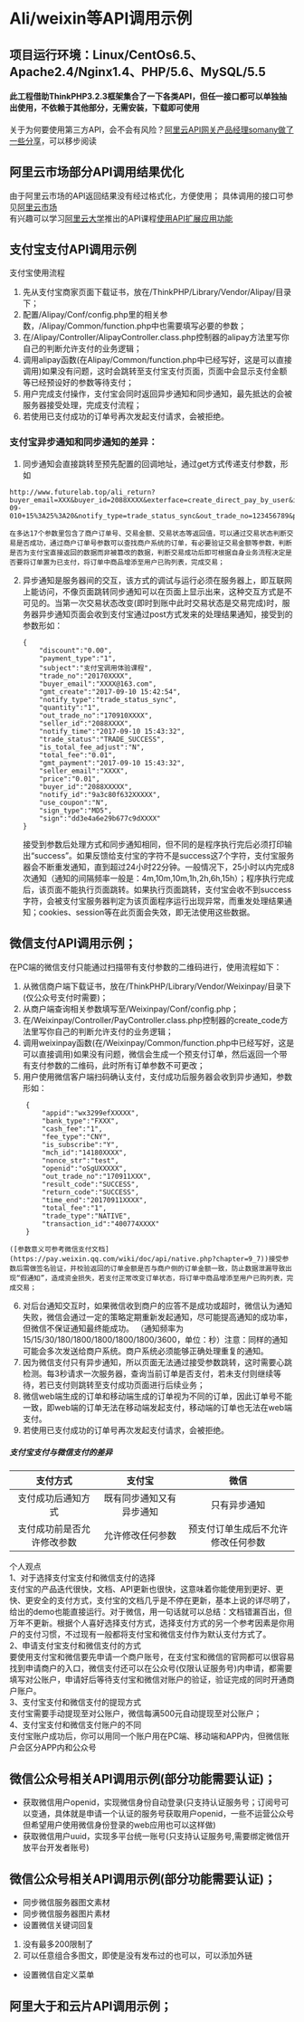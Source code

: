 # Ali/weixin等API调用示例
## 项目运行环境：Linux/CentOs6.5、Apache2.4/Nginx1.4、PHP/5.6、MySQL/5.5
#### 此工程借助ThinkPHP3.2.3框架集合了一下各类API，但任一接口都可以单独抽出使用，不依赖于其他部分，无需安装，下载即可使用
关于为何要使用第三方API，会不会有风险？[阿里云API网关产品经理somany做了一些分享](https://yq.aliyun.com/articles/72533?spm=5176.100239.0.0.g6BX1g)，可以移步阅读
## 阿里云市场部分API调用结果优化  
由于阿里云市场的API返回结果没有经过格式化，方便使用；
具体调用的接口可参见[阿里云市场](https://promotion.aliyun.com/ntms/market/data.html?spm=5176.8142029.414693.37.Agg7CB)  
有兴趣可以学习[阿里云大学](https://edu.aliyun.com/)推出的API课程[使用API扩展应用功能](https://edu.aliyun.com/course/69?spm=0.0.0.0.k7BeWl)
## 支付宝支付API调用示例
支付宝使用流程
 1. 先从支付宝商家页面下载证书，放在/ThinkPHP/Library/Vendor/Alipay/目录下；  
 2. 配置/Alipay/Conf/config.php里的相关参数，/Alipay/Common/function.php中也需要填写必要的参数；  
 3. 在/Alipay/Controller/AlipayController.class.php控制器的alipay方法里写你自己的判断允许支付的业务逻辑；
 4. 调用alipay函数(在Alipay/Common/function.php中已经写好，这是可以直接调用)如果没有问题，这时会跳转至支付宝支付页面，页面中会显示支付金额等已经预设好的参数等待支付；  
 5. 用户完成支付操作，支付宝会同时返回异步通知和同步通知，最先抵达的会被服务器接受处理，完成支付流程；  
 6. 若使用已支付成功的订单号再次发起支付请求，会被拒绝。

### 支付宝异步通知和同步通知的差异：

 1. 同步通知会直接跳转至预先配置的回调地址，通过get方式传递支付参数，形如
```
http://www.futurelab.top/ali_return?buyer_email=XXX&buyer_id=2088XXXX&exterface=create_direct_pay_by_user&is_success=T&notify_id=RqPnCoPT3K9%252Fvwbh3InWfjfy%252BgJNrz7BPac%252FqwHxJcac3tW0SBAZc&notify_time=2017-09-010+15%3A25%3A20&notify_type=trade_status_sync&out_trade_no=123456789&payment_type=1&seller_email=XXXX&seller_id=2088XXXX&subject=%E4%BC%98%E8%B0%B1%E5%88%9B%E6%96%B0%E8%AF%BE%E7%A8%8B%2F352436&total_fee=0.01&trade_no=201709010XXX&trade_status=TRADE_SUCCESS&sign=505865055c40964fXXXXX&sign_type=MD5
```
    在多达17个参数里包含了商户订单号、交易金额、交易状态等返回值，可以通过交易状态判断交易是否成功，通过商户订单号参数可以查找商户系统的订单，有必要验证交易金额等参数，判断是否为支付宝直接返回的数据而非被篡改的数据，判断交易成功后即可根据自身业务流程决定是否要将订单置为已支付，将订单中商品增添至用户已购列表，完成交易；  

 2. 异步通知是服务器间的交互，该方式的调试与运行必须在服务器上，即互联网上能访问，不像页面跳转同步通知可以在页面上显示出来，这种交互方式是不可见的。当第一次交易状态改变(即时到账中此时交易状态是交易完成)时，服务器异步通知页面会收到支付宝通过post方式发来的处理结果通知，接受到的参数形如：  
    ```
    {
        "discount":"0.00",
        "payment_type":"1",
        "subject":"支付宝调用体验课程",
        "trade_no":"20170XXXX",
        "buyer_email":"XXXX@163.com",
        "gmt_create":"2017-09-10 15:42:54",
        "notify_type":"trade_status_sync",
        "quantity":"1",
        "out_trade_no":"170910XXXX",
        "seller_id":"2088XXXX",
        "notify_time":"2017-09-10 15:43:32",
        "trade_status":"TRADE_SUCCESS",
        "is_total_fee_adjust":"N",
        "total_fee":"0.01",
        "gmt_payment":"2017-09-10 15:43:32",
        "seller_email":"XXXX",
        "price":"0.01",
        "buyer_id":"2088XXXXX",
        "notify_id":"9a3c80f632XXXXX",
        "use_coupon":"N",
        "sign_type":"MD5",
        "sign":"dd3e4a6e29b677c9dXXXX"
    }
    ```
    接受到参数后处理方式和同步通知相同，但不同的是程序执行完后必须打印输出“success”。如果反馈给支付宝的字符不是success这7个字符，支付宝服务器会不断重发通知，直到超过24小时22分钟。一般情况下，25小时以内完成8次通知（通知的间隔频率一般是：4m,10m,10m,1h,2h,6h,15h）；程序执行完成后，该页面不能执行页面跳转。如果执行页面跳转，支付宝会收不到success字符，会被支付宝服务器判定为该页面程序运行出现异常，而重发处理结果通知；cookies、session等在此页面会失效，即无法使用这些数据。

## 微信支付API调用示例；  
在PC端的微信支付只能通过扫描带有支付参数的二维码进行，使用流程如下：
 1. 从微信商户端下载证书，放在/ThinkPHP/Library/Vendor/Weixinpay/目录下(仅公众号支付时需要)；   
 2. 从商户端查询相关参数填写至/Weixinpay/Conf/config.php；  
 3. 在/Weixinpay/Controller/PayController.class.php控制器的create_code方法里写你自己的判断允许支付的业务逻辑；
 4. 调用weixinpay函数(在/Weixinpay/Common/function.php中已经写好，这是可以直接调用)如果没有问题，微信会生成一个预支付订单，然后返回一个带有支付参数的二维码，此时所有订单参数不可更改；  
 5. 用户使用微信客户端扫码确认支付，支付成功后服务器会收到异步通知，参数形如：
```
    {
        "appid":"wx3299efXXXXX",
        "bank_type":"FXXX",
        "cash_fee":"1",
        "fee_type":"CNY",
        "is_subscribe":"Y",
        "mch_id":"14180XXXX",
        "nonce_str":"test",
        "openid":"oSgUXXXXX",
        "out_trade_no":"170911XXX",
        "result_code":"SUCCESS",
        "return_code":"SUCCESS",
        "time_end":"20170911XXXX",
        "total_fee":"1",
        "trade_type":"NATIVE",
        "transaction_id":"400774XXXX"
    }
```
    ([参数意义可参考微信支付文档](https://pay.weixin.qq.com/wiki/doc/api/native.php?chapter=9_7))接受参数后需做签名验证，并校验返回的订单金额是否与商户侧的订单金额一致，防止数据泄漏导致出现“假通知”，造成资金损失，若支付正常改变订单状态，将订单中商品增添至用户已购列表，完成交易；  
 6. 对后台通知交互时，如果微信收到商户的应答不是成功或超时，微信认为通知失败，微信会通过一定的策略定期重新发起通知，尽可能提高通知的成功率，但微信不保证通知最终能成功。 （通知频率为15/15/30/180/1800/1800/1800/1800/3600，单位：秒）注意：同样的通知可能会多次发送给商户系统。商户系统必须能够正确处理重复的通知。  
 7. 因为微信支付只有异步通知，所以页面无法通过接受参数跳转，这时需要心跳检测。每3秒请求一次服务器，查询当前订单是否支付，若未支付则继续等待，若已支付则跳转至支付成功页面进行后续业务；  
 8. 微信web端生成的订单和移动端生成的订单视为不同的订单，因此订单号不能一致，即web端的订单无法在移动端发起支付，移动端的订单也无法在web端支付。  
 9. 若使用已支付成功的订单号再次发起支付请求，会被拒绝。

##### 支付宝支付与微信支付的差异
|支付方式|支付宝|微信|
|:-----:|:-----:|:-----:|
|支付成功后通知方式|既有同步通知又有异步通知|只有异步通知|
|支付成功前是否允许修改参数|允许修改任何参数|预支付订单生成后不允许修改任何参数|

个人观点  
1、对于选择支付宝支付和微信支付的选择  
    支付宝的产品迭代很快，文档、API更新也很快，这意味着你能使用到更好、更快、更安全的支付方式，支付宝的文档几乎是不停在更新，基本上说的详尽明了，给出的demo也能直接运行。对于微信，用一句话就可以总结：文档错漏百出，但万年不更新。根据个人喜好选择支付方式，选择支付方式的另一个参考因素是你用户的支付习惯，不过现有一般都将支付宝和微信支付作为默认支付方式了。  
2、申请支付宝支付和微信支付的方式  
    要使用支付宝和微信要先申请一个商户账号，在支付宝和微信的官网都可以很容易找到申请商户的入口，微信支付还可以在公众号(仅限认证服务号)内申请，都需要填写对公账户，申请好后等待支付宝和微信对账户的验证，验证完成的同时开通商户账户。  
3、支付宝支付和微信支付的提现方式  
    支付宝需要手动提现至对公账户，微信每满500元自动提现至对公账户；  
4、支付宝支付和微信支付账户的不同  
    支付宝账户成功后，你可以用同一个账户用在PC端、移动端和APP内，但微信账户会区分APP内和公众号
## 微信公众号相关API调用示例(部分功能需要认证)；  
  * 获取微信用户openid，实现微信身份自动登录(只支持认证服务号；订阅号可以变通，具体就是申请一个认证的服务号获取用户openid，一些不运营公众号但希望用户使用微信身份登录的web应用也可以这样做)  
  * 获取微信用户uuid，实现多平台统一账号(只支持认证服务号,需要绑定微信开放平台开发者账号)


## 微信公众号相关API调用示例(部分功能需要认证)；  
  * 同步微信服务器图文素材  
  * 同步微信服务器图片素材  
  * 设置微信关键词回复  
   1. 没有最多200限制了  
   2. 可以任意组合多图文，即使是没有发布过的也可以，可以添加外链  
  * 设置微信自定义菜单  


## 阿里大于和云片API调用示例；  
